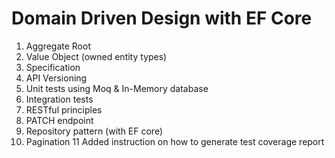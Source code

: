 # Domain Driven Design with EF Core
1. Aggregate Root
2. Value Object (owned entity types)
3. Specification
4. API Versioning
5. Unit tests using Moq & In-Memory database
6. Integration tests
7. RESTful principles 
8. PATCH endpoint
9. Repository pattern (with EF core)
10. Pagination
11 Added instruction on how to generate test coverage report
